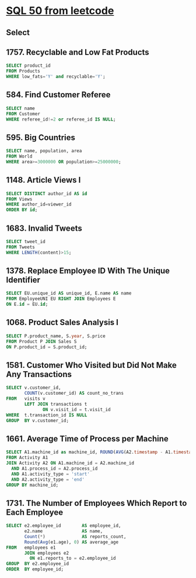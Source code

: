 # [SQL 50 from leetcode](https://leetcode.com/studyplan/top-sql-50/)

## Select

## 1757. Recyclable and Low Fat Products
```sql
SELECT product_id 
FROM Products 
WHERE low_fats='Y' and recyclable='Y';
```

## 584. Find Customer Referee
```sql
SELECT name 
FROM Customer 
WHERE referee_id!=2 or referee_id IS NULL;
```

## 595. Big Countries
```sql
SELECT name, population, area 
FROM World 
WHERE area>=3000000 OR population>=25000000;
```

## 1148. Article Views I
```sql
SELECT DISTINCT author_id AS id
FROM Views
WHERE author_id=viewer_id
ORDER BY id;
```

## 1683. Invalid Tweets
```sql
SELECT tweet_id
FROM Tweets
WHERE LENGTH(content)>15;
```

## 1378. Replace Employee ID With The Unique Identifier
```sql
SELECT EU.unique_id AS unique_id, E.name AS name
FROM EmployeeUNI EU RIGHT JOIN Employees E
ON E.id = EU.id;
```

## 1068. Product Sales Analysis I
```sql
SELECT P.product_name, S.year, S.price
FROM Product P JOIN Sales S 
ON P.product_id = S.product_id;
```

## 1581. Customer Who Visited but Did Not Make Any Transactions
```sql
SELECT v.customer_id,
       COUNT(v.customer_id) AS count_no_trans
FROM   visits v
       LEFT JOIN transactions t
              ON v.visit_id = t.visit_id
WHERE  t.transaction_id IS NULL
GROUP  BY v.customer_id; 
```

## 1661. Average Time of Process per Machine
```sql
SELECT A1.machine_id as machine_id, ROUND(AVG(A2.timestamp - A1.timestamp), 3) as processing_time
FROM Activity A1
JOIN Activity A2 ON A1.machine_id = A2.machine_id
  AND A1.process_id = A2.process_id
  AND A1.activity_type = 'start'
  AND A2.activity_type = 'end'
GROUP BY machine_id;
```

## 1731. The Number of Employees Which Report to Each Employee
```sql
SELECT e2.employee_id        AS employee_id,
       e2.name               AS name,
       Count(*)              AS reports_count,
       Round(Avg(e1.age), 0) AS average_age
FROM   employees e1
       JOIN employees e2
         ON e1.reports_to = e2.employee_id
GROUP  BY e2.employee_id
ORDER  BY employee_id; 
```